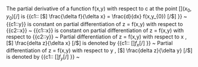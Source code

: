 The partial derivative of a function f(x,y)  with respect to c at the point [$] (x_{0} , y_{0}) [/$] is {{c1:: [$] \frac{\delta f}{\delta x} = \frac{d}{dx} f(x,y_{0}) [/$]  }}   ~
{{c1::y}} is constant on partial differentiation of z = f(x,y) with respect to {{c2::x}}   ~
{{c1::x}} is constant on partial differentiation of z = f(x,y) with respect to {{c2::y}}   ~
Partial differentiation of z = f(x,y) with respect to x , [$] \frac{delta z}{\delta x} [/$] is denoted by {{c1:: [$] f_{x} [/$]  }} ~ 
Partial differentiation of z = f(x,y) with respect to y , [$] \frac{delta z}{\delta y} [/$] is denoted by {{c1:: [$] f_{y} [/$]  }} ~ 
